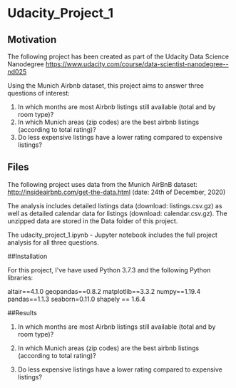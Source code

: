 # Udacity_Project_1


## Motivation

The following project has been created as part of the Udacity Data Science Nanodegree https://www.udacity.com/course/data-scientist-nanodegree--nd025

Using the Munich Airbnb dataset, this project aims to answer three questions of interest:

1. In which months are most Airbnb listings still available (total and by room type)?
2. In which Munich areas (zip codes) are the best airbnb listings (according to total rating)?
3. Do less expensive listings have a lower rating compared to expensive listings? 


## Files

The following project uses data from the Munich AirBnB dataset: http://insideairbnb.com/get-the-data.html (date: 24th of December, 2020)

The analysis includes detailed listings data (download: listings.csv.gz) as well as detailed calendar data for listings (download: calendar.csv.gz). The unzipped data are stored in the Data folder of this project.

The udacity_project_1.ipynb  - Jupyter notebook includes the full project analysis for all three questions.


##Installation

For this project, I've have used Python 3.7.3 and the following Python libraries:

altair==4.1.0
geopandas==0.8.2
matplotlib==3.3.2
numpy==1.19.4
pandas==1.1.3
seaborn=0.11.0
shapely == 1.6.4


##Results

1. In which months are most Airbnb listings still available (total and by room type)?

2. In which Munich areas (zip codes) are the best airbnb listings (according to total rating)?
3. Do less expensive listings have a lower rating compared to expensive listings? 

